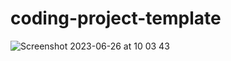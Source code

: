 # coding-project-template
![Screenshot 2023-06-26 at 10 03 43](https://github.com/Mr-Perfectuz/ejtos-react_budget_app/assets/55726523/ffae8a59-601a-4672-be36-5e9b4c2010e7)
